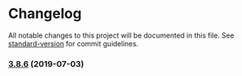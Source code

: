 # Changelog

All notable changes to this project will be documented in this file. See [standard-version](https://github.com/conventional-changelog/standard-version) for commit guidelines.

### [3.8.6](https://github.com/kufu/smarthr-ui/compare/v3.8.5...v3.8.6) (2019-07-03)
